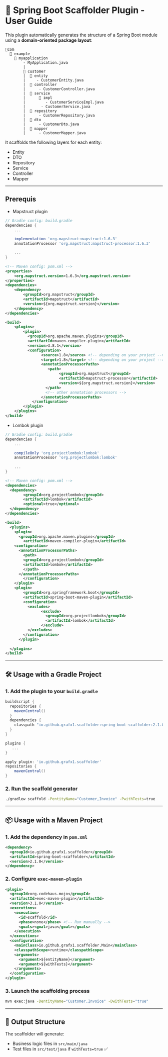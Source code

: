 
# 🧰 Spring Boot Scaffolder Plugin - User Guide

This plugin automatically generates the structure of a Spring Boot module using a **domain-oriented package layout**:

```
📂com
  📂 example
    📂 myapplication
        - MyApplication.java
        |
        📂 customer
        |  📂 entity
        |     - CustomerEntity.java
        |  📂 controller
        |      - CustomerController.java
        |  📂 service
        |      📂 impl
        |         - CustomerServiceImpl.java
        |       - CustomerService.java
        |  📂 repository
        |      - CustomerRepository.java
        |  📂 dto
        |      - CustomerDto.java
        |  📂 mapper
        |      - CustomerMapper.java
```

It scaffolds the following layers for each entity:
- Entity
- DTO
- Repository
- Service
- Controller
- Mapper

---

## Prerequis
- Mapstruct plugin
```groovy
// Gradle config: build.gradle
dependencies {
	...

	implementation 'org.mapstruct:mapstruct:1.6.3'
	annotationProcessor 'org.mapstruct:mapstruct-processor:1.6.3'

	...
}
```
```xml
<!-- Maven config: pom.xml -->
<properties>
	<org.mapstruct.version>1.6.3</org.mapstruct.version>
</properties>
<dependencies>
    <dependency>
        <groupId>org.mapstruct</groupId>
        <artifactId>mapstruct</artifactId>
        <version>${org.mapstruct.version}</version>
    </dependency>
</dependencies>

<build>
    <plugins>
        <plugin>
          <groupId>org.apache.maven.plugins</groupId>
          <artifactId>maven-compiler-plugin</artifactId>
          <version>3.8.1</version>
          <configuration>
                <source>1.8</source> <!-- depending on your project -->
                <target>1.8</target> <!-- depending on your project -->
                <annotationProcessorPaths>
                   <path>
                        <groupId>org.mapstruct</groupId>
                        <artifactId>mapstruct-processor</artifactId>
                        <version>${org.mapstruct.version}</version>
                  </path>
                  <!-- other annotation processors -->
                </annotationProcessorPaths>
            </configuration>
        </plugin>
    </plugins>
</build>
```
- Lombok plugin
```groovy
// Gradle config: build.gradle
dependencies {
	...

	compileOnly 'org.projectlombok:lombok'
	annotationProcessor 'org.projectlombok:lombok'
	
 	...
}
```
```xml
<!-- Maven config: pom.xml -->
<dependencies>
  <dependency>
        <groupId>org.projectlombok</groupId>
        <artifactId>lombok</artifactId>
        <optional>true</optional>
  </dependency>
</dependencies>

<build>
  <plugins>
    <plugin>
      <groupId>org.apache.maven.plugins</groupId>
        <artifactId>maven-compiler-plugin</artifactId>
	<configuration>
	  <annotationProcessorPaths>
	    <path>
		<groupId>org.projectlombok</groupId>
	  	<artifactId>lombok</artifactId>
	    </path>
	  </annotationProcessorPaths>
        </configuration>
    </plugin>
    <plugin>
        <groupId>org.springframework.boot</groupId>
        <artifactId>spring-boot-maven-plugin</artifactId>
        <configuration>
          <excludes>
                <exclude>
                  <groupId>org.projectlombok</groupId>
                  <artifactId>lombok</artifactId>
                </exclude>
          </excludes>
        </configuration>
      </plugin>
		
  </plugins>
</build>
```

---

## 🛠️ Usage with a Gradle Project

### 1. Add the plugin to your `build.gradle`
```groovy
buildscript {
  repositories {
    mavenCentral()
  }
  dependencies {
    classpath "io.github.grafx1.scaffolder:spring-boot-scaffolder:2.1.0"
  }
}

plugins {
   ...
}

apply plugin: 'io.github.grafx1.scaffolder'
repositories {
    mavenCentral()
}
```

### 2. Run the scaffold generator
```bash
./gradlew scaffold -PentityName="Customer,Invoice" -PwithTests=true
```

---

## 📦 Usage with a Maven Project

### 1. Add the dependency in `pom.xml`

```xml
<dependency>
  <groupId>io.github.grafx1.scaffolder</groupId>
  <artifactId>spring-boot-scaffolder</artifactId>
  <version>2.1.0</version>
</dependency>
```

### 2. Configure `exec-maven-plugin`

```xml
<plugin>
  <groupId>org.codehaus.mojo</groupId>
  <artifactId>exec-maven-plugin</artifactId>
  <version>3.1.0</version>
  <executions>
    <execution>
      <id>scaffold</id>
      <phase>none</phase> <!-- Run manually -->
      <goals><goal>java</goal></goals>
    </execution>
  </executions>
  <configuration>
    <mainClass>io.github.grafx1.scaffolder.Main</mainClass>
    <classpathScope>runtime</classpathScope>
    <arguments>
      <argument>${entityName}</argument>
      <argument>${withTests}</argument>
    </arguments>
  </configuration>
</plugin>
```

### 3. Launch the scaffolding process

```bash
mvn exec:java -DentityName="Customer,Invoice" -DwithTests="true"
```

---

## 📂 Output Structure

The scaffolder will generate:
- Business logic files in `src/main/java`
- Test files in `src/test/java` if `withTests=true` ✅

